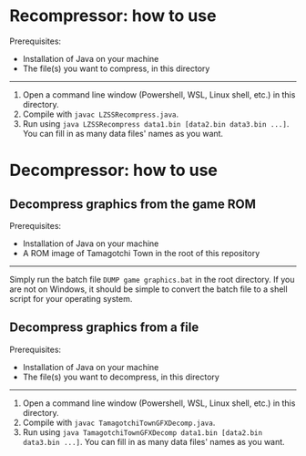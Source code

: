 # Recompressor: how to use
Prerequisites:
- Installation of Java on your machine
- The file(s) you want to compress, in this directory

---

1. Open a command line window (Powershell, WSL, Linux shell, etc.) in this directory.
2. Compile with `javac LZSSRecompress.java`.
3. Run using `java LZSSRecompress data1.bin [data2.bin data3.bin ...]`. You can fill in as many data files' names as you want.

# Decompressor: how to use
## Decompress graphics from the game ROM
Prerequisites:
- Installation of Java on your machine
- A ROM image of Tamagotchi Town in the root of this repository

---

Simply run the batch file `DUMP game graphics.bat` in the root directory.
If you are not on Windows, it should be simple to convert the batch file to a shell script for your operating system.

## Decompress graphics from a file
Prerequisites:
- Installation of Java on your machine
- The file(s) you want to decompress, in this directory

---

1. Open a command line window (Powershell, WSL, Linux shell, etc.) in this directory.
2. Compile with `javac TamagotchiTownGFXDecomp.java`.
3. Run using `java TamagotchiTownGFXDecomp data1.bin [data2.bin data3.bin ...]`. You can fill in as many data files' names as you want.

